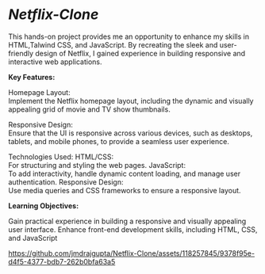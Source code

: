 # _Netflix-Clone_
This hands-on project provides me an opportunity to enhance my skills in HTML,Talwind CSS, and JavaScript. By recreating the sleek and user-friendly design of Netflix, I gained experience in building responsive and interactive web applications.
 
**Key Features:**

Homepage Layout:  
Implement the Netflix homepage layout, including the dynamic and visually appealing grid of movie and TV show thumbnails.

Responsive Design:  
Ensure that the UI is responsive across various devices, such as desktops, tablets, and mobile phones, to provide a seamless user experience.

Technologies Used:
HTML/CSS:  
For structuring and styling the web pages.
JavaScript:  
To add interactivity, handle dynamic content loading, and manage user authentication.
Responsive Design:  
Use media queries and CSS frameworks to ensure a responsive layout.


**Learning Objectives:**

Gain practical experience in building a responsive and visually appealing user interface.
Enhance front-end development skills, including HTML, CSS, and JavaScript





https://github.com/jmdrajgupta/Netflix-Clone/assets/118257845/9378f95e-d4f5-4377-bdb7-262b0bfa63a5


